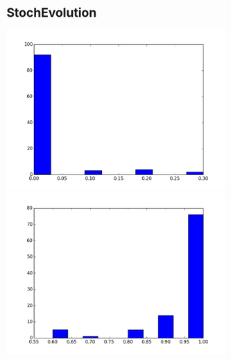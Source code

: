 StochEvolution
==============

![coordination2*2](equilibrium_0_coordination22.png)
![coordination2*2](equilibrium_1_coordination22.png)

